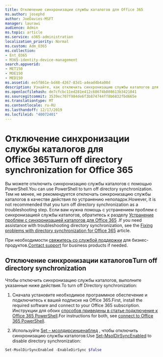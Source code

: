 ```yaml
---
title: Отключение синхронизации службы каталогов для Office 365
ms.author: josephd
author: JoeDavies-MSFT
manager: laurawi
audience: Admin
ms.topic: article
ms.service: o365-administration
localization_priority: Normal
ms.custom: Adm_O365
ms.collection:
- Ent_O365
- M365-identity-device-management
search.appverid:
- MET150
- MOE150
- MED150
ms.assetid: ee5f861e-bd48-4267-83d1-a4ead4b4a00d
description: Узнайте, как отключить синхронизацию службы каталогов для Office 365 с помощью PowerShell.
ms.openlocfilehash: de7cfcbc11ed281e412c68674b808613b3421041
ms.sourcegitcommit: 3539ec707f984de6f3b874744ff8b6832fbd665e
ms.translationtype: MT
ms.contentlocale: ru-RU
ms.lasthandoff: 12/17/2019
ms.locfileid: "40072401"
---
```

# <a name="turn-off-directory-synchronization-for-office-365"></a><span data-ttu-id="5257d-103">Отключение синхронизации службы каталогов для Office 365</span><span class="sxs-lookup"><span data-stu-id="5257d-103">Turn off directory synchronization for Office 365</span></span>
<span data-ttu-id="5257d-104">Вы можете отключить синхронизацию службы каталогов с помощью PowerShell.</span><span class="sxs-lookup"><span data-stu-id="5257d-104">You can use PowerShell to turn off directory synchronization.</span></span> <span data-ttu-id="5257d-105">Тем не менее, не рекомендуется отключать синхронизацию службы каталогов в качестве действия по устранению неполадок.</span><span class="sxs-lookup"><span data-stu-id="5257d-105">However, it is not recommended that you turn off directory synchronization as a troubleshooting step.</span></span> <span data-ttu-id="5257d-106">Если вам нужна помощь с устранением проблем с синхронизацией службы каталогов, обратитесь к разделу [Устранение проблем с синхронизацией каталогов для Office 365](fix-problems-with-directory-synchronization.md) .</span><span class="sxs-lookup"><span data-stu-id="5257d-106">If you need assistance with troubleshooting directory synchronization, see the [Fixing problems with directory synchronization for Office 365](fix-problems-with-directory-synchronization.md) article.</span></span> 
  
<span data-ttu-id="5257d-107">При необходимости [свяжитесь со службой поддержки](https://support.office.com/article/32a17ca7-6fa0-4870-8a8d-e25ba4ccfd4b) для бизнес-продуктов.</span><span class="sxs-lookup"><span data-stu-id="5257d-107">[Contact support](https://support.office.com/article/32a17ca7-6fa0-4870-8a8d-e25ba4ccfd4b) for business products if needed.</span></span>
  
## <a name="turn-off-directory-synchronization"></a><span data-ttu-id="5257d-108">Отключение синхронизации каталогов</span><span class="sxs-lookup"><span data-stu-id="5257d-108">Turn off directory synchronization</span></span>  
<span data-ttu-id="5257d-109">Чтобы отключить синхронизацию службы каталогов, выполните указанные ниже действия.</span><span class="sxs-lookup"><span data-stu-id="5257d-109">To turn off Directory synchronization:</span></span>
  
1. <span data-ttu-id="5257d-110">Сначала установите необходимое программное обеспечение и подключитесь к вашей подписке на Office 365.</span><span class="sxs-lookup"><span data-stu-id="5257d-110">First, install the required software and connect to your Office 365 subscription.</span></span> <span data-ttu-id="5257d-111">Инструкции для обоих [способов приведены в статье подключение к Office 365 PowerShell](https://go.microsoft.com/fwlink/p/?LinkId=821938).</span><span class="sxs-lookup"><span data-stu-id="5257d-111">For instructions for both, see [connect to Office 365 PowerShell](https://go.microsoft.com/fwlink/p/?LinkId=821938).</span></span>
    
2. <span data-ttu-id="5257d-112">Используйте [Set – мсолдирсинценаблед](https://go.microsoft.com/fwlink/p/?LinkId=821939) , чтобы отключить синхронизацию службы каталогов:</span><span class="sxs-lookup"><span data-stu-id="5257d-112">Use [Set-MsolDirSyncEnabled](https://go.microsoft.com/fwlink/p/?LinkId=821939) to disable directory synchronization:</span></span> 
    
  ```powershell
  Set-MsolDirSyncEnabled -EnableDirSync $false
  ```